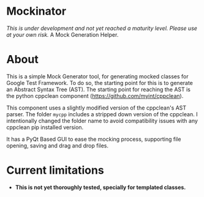 # Mockinator
*This is under development and not yet reached a maturity level. Please use at your own risk.*
A Mock Generation Helper.

# About 
This is a simple Mock Generator tool, for generating mocked classes for Google Test Framework.
To do so, the starting point for this is to generate an Abstract Syntax Tree (AST). The starting point for reaching the AST is the python cppclean component (https://github.com/myint/cppclean). 

This component uses a slightly modified version of the cppclean's AST parser. The folder `mycpp` includes a stripped down version of the cppclean. I intentionally changed the folder name to avoid compatibility issues with any cppclean pip installed version.

It has a PyQt Based GUI to ease the mocking process, supporting file opening, saving and drag and drop files.

# Current limitations
* **This is not yet thoroughly tested, specially for templated classes.**
